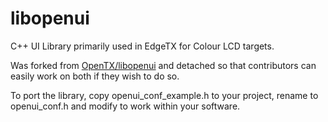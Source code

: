 # libopenui
C++ UI Library primarily used in EdgeTX for Colour LCD targets. 

Was forked from [OpenTX/libopenui](https://github.com/opentx/libopenui) and detached so that contributors can easily work on both if they wish to do so. 

To port the library, copy openui_conf_example.h to your project, rename to openui_conf.h and modify to work within your software.

